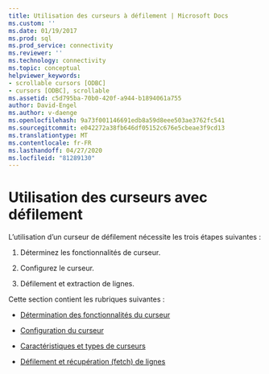 ```yaml
---
title: Utilisation des curseurs à défilement | Microsoft Docs
ms.custom: ''
ms.date: 01/19/2017
ms.prod: sql
ms.prod_service: connectivity
ms.reviewer: ''
ms.technology: connectivity
ms.topic: conceptual
helpviewer_keywords:
- scrollable cursors [ODBC]
- cursors [ODBC], scrollable
ms.assetid: c5d795ba-70b0-420f-a944-b1894061a755
author: David-Engel
ms.author: v-daenge
ms.openlocfilehash: 9a73f001146691edb8a59d8eee503ae3762fc541
ms.sourcegitcommit: e042272a38fb646df05152c676e5cbeae3f9cd13
ms.translationtype: MT
ms.contentlocale: fr-FR
ms.lasthandoff: 04/27/2020
ms.locfileid: "81289130"
---
```

# <a name="using-scrollable-cursors"></a>Utilisation des curseurs avec défilement
L’utilisation d’un curseur de défilement nécessite les trois étapes suivantes :  
  
1.  Déterminez les fonctionnalités de curseur.  
  
2.  Configurez le curseur.  
  
3.  Défilement et extraction de lignes.  
  
 Cette section contient les rubriques suivantes :  
  
-   [Détermination des fonctionnalités du curseur](../../../odbc/reference/develop-app/determining-cursor-capabilities.md)  
  
-   [Configuration du curseur](../../../odbc/reference/develop-app/setting-up-the-cursor.md)  
  
-   [Caractéristiques et types de curseurs](../../../odbc/reference/develop-app/cursor-characteristics-and-cursor-type.md)  
  
-   [Défilement et récupération (fetch) de lignes](../../../odbc/reference/develop-app/scrolling-and-fetching-rows-odbc.md)
